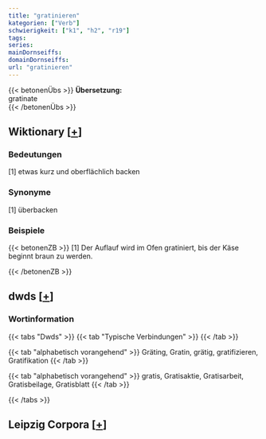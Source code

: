 ```yaml
---
title: "gratinieren"
kategorien: ["Verb"]
schwierigkeit: ["k1", "h2", "r19"]
tags:
series:
mainDornseiffs:
domainDornseiffs:
url: "gratinieren"
---
```


{{< betonenÜbs >}}
**Übersetzung:**  
gratinate  
{{< /betonenÜbs >}}

## Wiktionary [[+](https://de.wiktionary.org/wiki/gratinieren)]

### Bedeutungen
[1] etwas kurz und oberflächlich backen  

### Synonyme
[1] überbacken  

### Beispiele
{{< betonenZB >}}
[1] Der Auflauf wird im Ofen gratiniert, bis der Käse beginnt braun zu werden.  

{{< /betonenZB >}}


## dwds [[+](https://www.dwds.de/wb/gratinieren)]

### Wortinformation
{{< tabs "Dwds" >}}
{{< tab "Typische Verbindungen" >}}
{{< /tab >}}

{{< tab "alphabetisch vorangehend" >}}
Gräting, Gratin, grätig, gratifizieren, Gratifikation
{{< /tab >}}

{{< tab "alphabetisch vorangehend" >}}
gratis, Gratisaktie, Gratisarbeit, Gratisbeilage, Gratisblatt
{{< /tab >}}

{{< /tabs >}}

## Leipzig Corpora [[+](https://corpora.uni-leipzig.de/en/res?word=gratinieren&corpusId=deu_newscrawl-public_2018)]

